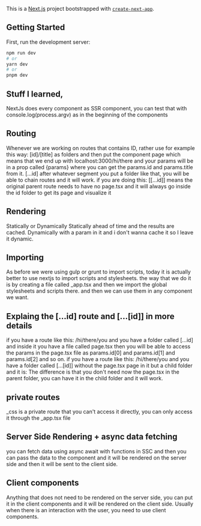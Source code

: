This is a [Next.js](https://nextjs.org/) project bootstrapped with [`create-next-app`](https://github.com/vercel/next.js/tree/canary/packages/create-next-app).

## Getting Started

First, run the development server:

```bash
npm run dev
# or
yarn dev
# or
pnpm dev
```

## Stuff I learned,

NextJs does every component as SSR component, you can test that with console.log(process.argv) as in the beginning of the components

## Routing

Whenever we are working on routes that contains ID, rather use for example this way:
[id]/[title] as folders and then put the component page
which means that we end up with localhost:3000/hi/there and your params will be in a prop called {params} where you can get the params.id and params.title from it.
[...id] after whatever segment you put a folder like that, you will be able to chain routes and it will work.
if you are doing this:
[[...id]] means the original parent route needs to have no page.tsx and it will always go inside the id folder to get its page and visualize it

## Rendering

Statically or Dynamically
Statically ahead of time and the results are cached.
Dynamically with a param in it and i don't wanna cache it so I leave it dynamic.

## Importing

As before we were using gulp or grunt to import scripts, today it is actually better to use nextjs to import scripts and stylesheets. the way that we do it is by creating a file called \_app.tsx and then we import the global stylesheets and scripts there. and then we can use them in any component we want.

## Explaing the [...id] route and [...[id]] in more details

if you have a route like this: /hi/there/you
and you have a folder called [...id] and inside it you have a file called page.tsx
then you will be able to access the params in the page.tsx file as params.id[0] and params.id[1] and params.id[2] and so on.
if you have a route like this: /hi/there/you
and you have a folder called [...[id]] without the page.tsx page in it but a child folder and it is:
The difference is that you don't need now the page.tsx in the parent folder, you can have it in the child folder and it will work.

## private routes

\_css is a private route that you can't access it directly, you can only access it through the \_app.tsx file

## Server Side Rendering + async data fetching

you can fetch data using async await with functions in SSC and then you can pass the data to the component and it will be rendered on the server side and then it will be sent to the client side.

## Client components

Anything that does not need to be rendered on the server side, you can put it in the client components and it will be rendered on the client side. Usually when there is an interaction with the user, you need to use client components.
